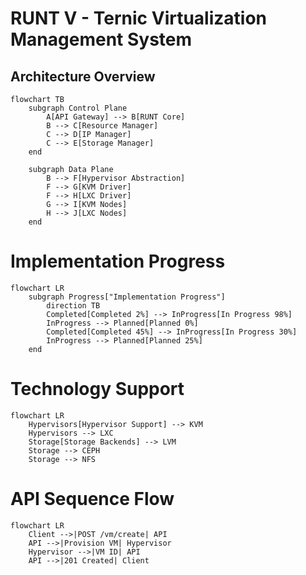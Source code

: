 # RUNT V - Ternic Virtualization Management System

## Architecture Overview
```mermaid
flowchart TB
    subgraph Control Plane
        A[API Gateway] --> B[RUNT Core]
        B --> C[Resource Manager]
        C --> D[IP Manager]
        C --> E[Storage Manager]
    end
    
    subgraph Data Plane
        B --> F[Hypervisor Abstraction]
        F --> G[KVM Driver]
        F --> H[LXC Driver]
        G --> I[KVM Nodes]
        H --> J[LXC Nodes]
    end
```

# Implementation Progress

```mermaid
flowchart LR
    subgraph Progress["Implementation Progress"]
        direction TB
        Completed[Completed 2%] --> InProgress[In Progress 98%]
        InProgress --> Planned[Planned 0%]
        Completed[Completed 45%] --> InProgress[In Progress 30%]
        InProgress --> Planned[Planned 25%]
    end
```

# Technology Support

```mermaid
flowchart LR
    Hypervisors[Hypervisor Support] --> KVM
    Hypervisors --> LXC
    Storage[Storage Backends] --> LVM
    Storage --> CEPH
    Storage --> NFS
```

# API Sequence Flow


```mermaid
flowchart LR
    Client -->|POST /vm/create| API
    API -->|Provision VM| Hypervisor
    Hypervisor -->|VM ID| API
    API -->|201 Created| Client
```
